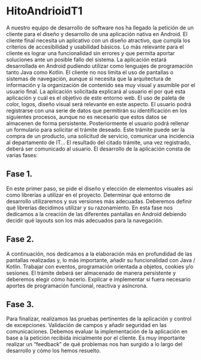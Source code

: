 # HitoAndrioidT1
A nuestro equipo de desarrollo de software nos ha llegado la petición de un cliente para el diseño y
desarrollo de una aplicación nativa en Android.
El cliente final necesita un aplicativo con un diseño atractivo, que cumpla los criterios de accesibilidad y
usabilidad básicos. Lo más relevante para el cliente es lograr una funcionalidad sin errores y que permita
aportar soluciones ante un posible fallo del sistema.
La aplicación estará desarrollada en Android pudiendo utilizar como lenguajes de programación tanto
Java como Kotlin.
El cliente no nos limita el uso de pantallas o sistemas de navegación, aunque sí necesita que la
arquitectura de información y la organización de contenido sea muy visual y asumible por el usuario final.
La aplicación solicitada explicará al usuario el por qué esta aplicación y cuál es el objetivo de este entorno
web. El uso de paleta de color, logos, diseño visual será relevante en este aspecto.
El usuario podrá registrarse con una serie de datos que permitirán su identificación en los siguientes
procesos, aunque no es necesario que estos datos se almacenen de forma persistente.
Posteriormente el usuario podrá rellenar un formulario para solicitar el trámite deseado. Este trámite
puede ser la compra de un producto, una solicitud de servicio, comunicar una incidencia al departamento
de IT...
El resultado del citado trámite, una vez registrado, deberá ser comunicado al usuario.
El desarrollo de la aplicación consta de varias fases:
## Fase 1.
En este primer paso, se pide el diseño y elección de elementos visuales así como librerías a utilizar en el
proyecto. Determinar qué entorno de desarrollo utilizaremos y sus versiones más adecuadas. Deberemos
definir qué librerías decidimos utilizar y su razonamiento. En esta fase nos dedicamos a la creación de las
diferentes pantallas en Android debiendo decidir qué layouts son los más adecuados para la navegación.
## Fase 2.
A continuación, nos dedicamos a la elaboración más en profundidad de las pantallas realizadas y, lo más
importante, añadir su funcionalidad con Java / Kotlin. Trabajar con eventos, programación orientada a
objetos, cookies y/o sesiones. El trámite deberá ser almacenado de manera persistente y deberemos
elegir cómo hacerlo. Explicar e implementar si fuera necesario aportes de programación funcional,
reactiva y asíncrona.
## Fase 3.
Para finalizar, realizamos las pruebas pertinentes de la aplicación y control de excepciones. Validación de
campos y añadir seguridad en las comunicaciones. Debemos evaluar la implementación de la aplicación
en base a la petición recibida inicialmente por el cliente. Es muy importante realizar un “feedback” de
qué problemas nos han surgido a lo largo del desarrollo y cómo los hemos resuelto.
